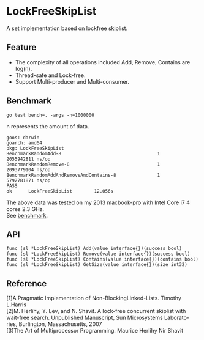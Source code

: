 # LockFreeSkipList
A set implementation based on lockfree skiplist.
## Feature
  * The complexity of all operations included Add, Remove, Contains are log(n).
  * Thread-safe and Lock-free.
  * Support Multi-producer and Multi-consumer.
## Benchmark
```
go test bench=. -args -n=1000000
```
n represents the amount of data.
```
goos: darwin
goarch: amd64
pkg: LockFreeSkipList
BenchmarkRandomAdd-8                                   1        2055942811 ns/op
BenchmarkRandomRemove-8                                1        2093779104 ns/op
BenchmarkRandomAddAndRemoveAndContains-8               1        5792781871 ns/op
PASS
ok      LockFreeSkipList        12.056s
```
The above data was tested on my 2013 macbook-pro with Intel Core i7 4 cores 2.3 GHz. \
See [benchmark](lockfree_skiplist_test.go).
## API
```golang
func (sl *LockFreeSkipList) Add(value interface{})(success bool)
func (sl *LockFreeSkipList) Remove(value interface{})(success bool)
func (sl *LockFreeSkipList) Contains(value interface{})(contains bool)
func (sl *LockFreeSkipList) GetSize(value interface{})(size int32)
```
## Reference
[1]A Pragmatic Implementation of Non-BlockingLinked-Lists. Timothy L.Harris\
[2]M. Herlihy, Y. Lev, and N. Shavit. A lock-free concurrent skiplist with wait-free search. Unpublished Manuscript, Sun Microsystems Laborato- ries, Burlington, Massachusetts, 2007\
[3]The Art of Multiprocessor Programming. Maurice Herlihy Nir Shavit
